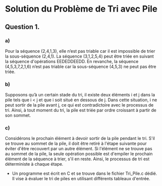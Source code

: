 # Solution du Problème de Tri avec Pile

## Question 1.

### a) 
Pour la séquence (2,4,1,3), elle n’est pas triable car il est impossible de trier la sous-séquence (2,4,1).
La séquence (3,1,2,5,4) peut être triée en suivant la séquence d'opérations EEDEDDEEDD.
En revanche, la séquence (4,5,3,7,2,1,6) n’est pas triable car la sous-séquence (4,5,3) ne peut pas être triée.

### b) 
Supposons qu’à un certain stade du tri, il existe deux éléments i et j dans la pile tels que i < j et que i soit situé en dessous de j. Dans cette situation, i ne peut sortir de la pile avant j, ce qui est contradictoire avec le processus de tri. Ainsi, à tout moment du tri, la pile est triée par ordre croissant à partir de son sommet.

### c) 
Considérons le prochain élément à devoir sortir de la pile pendant le tri. S'il se trouve au sommet de la pile, il doit être retiré à l'étape suivante pour éviter d'être recouvert par un autre élément. Si l'élément ne se trouve pas au sommet de la pile, la seule opération possible est d'empiler le prochain élément de la séquence à trier, s'il en reste. Ainsi, le processus de tri est déterministe à chaque étape.

- Un programme est écrit en C et se trouve dans le fichier Tri_Pile.c dédié. Il vise à évaluer le tri de piles en utilisant différents tableaux d'entrée.
